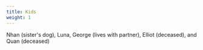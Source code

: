 ```yaml
---
title: Kids
weight: 1
---
```


Nhan (sister's dog), Luna, George (lives with partner), Elliot (deceased), and Quan (deceased)

